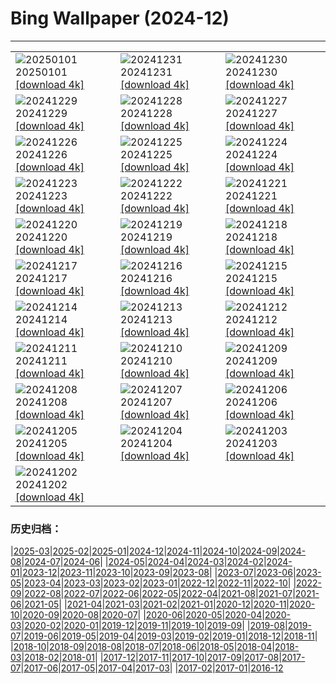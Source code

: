 # Bing Wallpaper (2024-12)
**************

<table><tr><td><img class="wallpaper" src="https://www.bing.com/th?id=OHR.ShirahigeSunrise2024_JA-JP6695296609_1920x1080.jpg" alt="20250101"> 20250101 <a class="wallpaper_link" href="https://www.bing.com/th?id=OHR.ShirahigeSunrise2024_JA-JP6695296609_UHD.jpg">[download 4k]</a></td><td><img class="wallpaper" src="https://www.bing.com/th?id=OHR.Omisoka2024_JA-JP6408751475_1920x1080.jpg" alt="20241231"> 20241231 <a class="wallpaper_link" href="https://www.bing.com/th?id=OHR.Omisoka2024_JA-JP6408751475_UHD.jpg">[download 4k]</a></td><td><img class="wallpaper" src="https://www.bing.com/th?id=OHR.MountFieldNP_JA-JP6160592179_1920x1080.jpg" alt="20241230"> 20241230 <a class="wallpaper_link" href="https://www.bing.com/th?id=OHR.MountFieldNP_JA-JP6160592179_UHD.jpg">[download 4k]</a></td></tr><tr><td><img class="wallpaper" src="https://www.bing.com/th?id=OHR.BorobudurBells_JA-JP5888220367_1920x1080.jpg" alt="20241229"> 20241229 <a class="wallpaper_link" href="https://www.bing.com/th?id=OHR.BorobudurBells_JA-JP5888220367_UHD.jpg">[download 4k]</a></td><td><img class="wallpaper" src="https://www.bing.com/th?id=OHR.CoralTurtle_JA-JP5618879842_1920x1080.jpg" alt="20241228"> 20241228 <a class="wallpaper_link" href="https://www.bing.com/th?id=OHR.CoralTurtle_JA-JP5618879842_UHD.jpg">[download 4k]</a></td><td><img class="wallpaper" src="https://www.bing.com/th?id=OHR.LakeBledSnow_JA-JP5075131023_1920x1080.jpg" alt="20241227"> 20241227 <a class="wallpaper_link" href="https://www.bing.com/th?id=OHR.LakeBledSnow_JA-JP5075131023_UHD.jpg">[download 4k]</a></td></tr><tr><td><img class="wallpaper" src="https://www.bing.com/th?id=OHR.MouseholeXmas_JA-JP0779815955_1920x1080.jpg" alt="20241226"> 20241226 <a class="wallpaper_link" href="https://www.bing.com/th?id=OHR.MouseholeXmas_JA-JP0779815955_UHD.jpg">[download 4k]</a></td><td><img class="wallpaper" src="https://www.bing.com/th?id=OHR.ReindeerTrio_JA-JP0425560339_1920x1080.jpg" alt="20241225"> 20241225 <a class="wallpaper_link" href="https://www.bing.com/th?id=OHR.ReindeerTrio_JA-JP0425560339_UHD.jpg">[download 4k]</a></td><td><img class="wallpaper" src="https://www.bing.com/th?id=OHR.SantaSnowglobe_JA-JP0084831582_1920x1080.jpg" alt="20241224"> 20241224 <a class="wallpaper_link" href="https://www.bing.com/th?id=OHR.SantaSnowglobe_JA-JP0084831582_UHD.jpg">[download 4k]</a></td></tr><tr><td><img class="wallpaper" src="https://www.bing.com/th?id=OHR.TokyoTower2024_JA-JP2762394000_1920x1080.jpg" alt="20241223"> 20241223 <a class="wallpaper_link" href="https://www.bing.com/th?id=OHR.TokyoTower2024_JA-JP2762394000_UHD.jpg">[download 4k]</a></td><td><img class="wallpaper" src="https://www.bing.com/th?id=OHR.FestivusCranes_JA-JP9750730538_1920x1080.jpg" alt="20241222"> 20241222 <a class="wallpaper_link" href="https://www.bing.com/th?id=OHR.FestivusCranes_JA-JP9750730538_UHD.jpg">[download 4k]</a></td><td><img class="wallpaper" src="https://www.bing.com/th?id=OHR.BluePond2024_JA-JP2198755551_1920x1080.jpg" alt="20241221"> 20241221 <a class="wallpaper_link" href="https://www.bing.com/th?id=OHR.BluePond2024_JA-JP2198755551_UHD.jpg">[download 4k]</a></td></tr><tr><td><img class="wallpaper" src="https://www.bing.com/th?id=OHR.SantaClausVillage_JA-JP9442890850_1920x1080.jpg" alt="20241220"> 20241220 <a class="wallpaper_link" href="https://www.bing.com/th?id=OHR.SantaClausVillage_JA-JP9442890850_UHD.jpg">[download 4k]</a></td><td><img class="wallpaper" src="https://www.bing.com/th?id=OHR.SibiuRomania_JA-JP9171991249_1920x1080.jpg" alt="20241219"> 20241219 <a class="wallpaper_link" href="https://www.bing.com/th?id=OHR.SibiuRomania_JA-JP9171991249_UHD.jpg">[download 4k]</a></td><td><img class="wallpaper" src="https://www.bing.com/th?id=OHR.NutcrackerBallet_JA-JP8484350110_1920x1080.jpg" alt="20241218"> 20241218 <a class="wallpaper_link" href="https://www.bing.com/th?id=OHR.NutcrackerBallet_JA-JP8484350110_UHD.jpg">[download 4k]</a></td></tr><tr><td><img class="wallpaper" src="https://www.bing.com/th?id=OHR.ReinefjordenNorway_JA-JP8145740016_1920x1080.jpg" alt="20241217"> 20241217 <a class="wallpaper_link" href="https://www.bing.com/th?id=OHR.ReinefjordenNorway_JA-JP8145740016_UHD.jpg">[download 4k]</a></td><td><img class="wallpaper" src="https://www.bing.com/th?id=OHR.SalzburgSnow_JA-JP7845943575_1920x1080.jpg" alt="20241216"> 20241216 <a class="wallpaper_link" href="https://www.bing.com/th?id=OHR.SalzburgSnow_JA-JP7845943575_UHD.jpg">[download 4k]</a></td><td><img class="wallpaper" src="https://www.bing.com/th?id=OHR.MisurinaLake_JA-JP7561735635_1920x1080.jpg" alt="20241215"> 20241215 <a class="wallpaper_link" href="https://www.bing.com/th?id=OHR.MisurinaLake_JA-JP7561735635_UHD.jpg">[download 4k]</a></td></tr><tr><td><img class="wallpaper" src="https://www.bing.com/th?id=OHR.NorthernHawkOwl_JA-JP7268842450_1920x1080.jpg" alt="20241214"> 20241214 <a class="wallpaper_link" href="https://www.bing.com/th?id=OHR.NorthernHawkOwl_JA-JP7268842450_UHD.jpg">[download 4k]</a></td><td><img class="wallpaper" src="https://www.bing.com/th?id=OHR.ChristmasBudapest_JA-JP6583292404_1920x1080.jpg" alt="20241213"> 20241213 <a class="wallpaper_link" href="https://www.bing.com/th?id=OHR.ChristmasBudapest_JA-JP6583292404_UHD.jpg">[download 4k]</a></td><td><img class="wallpaper" src="https://www.bing.com/th?id=OHR.WildPoinsettia_JA-JP9224856071_1920x1080.jpg" alt="20241212"> 20241212 <a class="wallpaper_link" href="https://www.bing.com/th?id=OHR.WildPoinsettia_JA-JP9224856071_UHD.jpg">[download 4k]</a></td></tr><tr><td><img class="wallpaper" src="https://www.bing.com/th?id=OHR.DolomitesSky_JA-JP9035342357_1920x1080.jpg" alt="20241211"> 20241211 <a class="wallpaper_link" href="https://www.bing.com/th?id=OHR.DolomitesSky_JA-JP9035342357_UHD.jpg">[download 4k]</a></td><td><img class="wallpaper" src="https://www.bing.com/th?id=OHR.CornwallSnow_JA-JP8878820207_1920x1080.jpg" alt="20241210"> 20241210 <a class="wallpaper_link" href="https://www.bing.com/th?id=OHR.CornwallSnow_JA-JP8878820207_UHD.jpg">[download 4k]</a></td><td><img class="wallpaper" src="https://www.bing.com/th?id=OHR.GuanacosChile_JA-JP8670867516_1920x1080.jpg" alt="20241209"> 20241209 <a class="wallpaper_link" href="https://www.bing.com/th?id=OHR.GuanacosChile_JA-JP8670867516_UHD.jpg">[download 4k]</a></td></tr><tr><td><img class="wallpaper" src="https://www.bing.com/th?id=OHR.ReopeningNotreDame_JA-JP8512031523_1920x1080.jpg" alt="20241208"> 20241208 <a class="wallpaper_link" href="https://www.bing.com/th?id=OHR.ReopeningNotreDame_JA-JP8512031523_UHD.jpg">[download 4k]</a></td><td><img class="wallpaper" src="https://www.bing.com/th?id=OHR.Daxue2024_JA-JP8353318760_1920x1080.jpg" alt="20241207"> 20241207 <a class="wallpaper_link" href="https://www.bing.com/th?id=OHR.Daxue2024_JA-JP8353318760_UHD.jpg">[download 4k]</a></td><td><img class="wallpaper" src="https://www.bing.com/th?id=OHR.HelsinkiDusk_JA-JP8216541034_1920x1080.jpg" alt="20241206"> 20241206 <a class="wallpaper_link" href="https://www.bing.com/th?id=OHR.HelsinkiDusk_JA-JP8216541034_UHD.jpg">[download 4k]</a></td></tr><tr><td><img class="wallpaper" src="https://www.bing.com/th?id=OHR.MonoTufa_JA-JP8066767108_1920x1080.jpg" alt="20241205"> 20241205 <a class="wallpaper_link" href="https://www.bing.com/th?id=OHR.MonoTufa_JA-JP8066767108_UHD.jpg">[download 4k]</a></td><td><img class="wallpaper" src="https://www.bing.com/th?id=OHR.RhinosKenya_JA-JP7911615612_1920x1080.jpg" alt="20241204"> 20241204 <a class="wallpaper_link" href="https://www.bing.com/th?id=OHR.RhinosKenya_JA-JP7911615612_UHD.jpg">[download 4k]</a></td><td><img class="wallpaper" src="https://www.bing.com/th?id=OHR.ChichibuFestival2024_JA-JP7708851590_1920x1080.jpg" alt="20241203"> 20241203 <a class="wallpaper_link" href="https://www.bing.com/th?id=OHR.ChichibuFestival2024_JA-JP7708851590_UHD.jpg">[download 4k]</a></td></tr><tr><td><img class="wallpaper" src="https://www.bing.com/th?id=OHR.SnowMoose_JA-JP7555569429_1920x1080.jpg" alt="20241202"> 20241202 <a class="wallpaper_link" href="https://www.bing.com/th?id=OHR.SnowMoose_JA-JP7555569429_UHD.jpg">[download 4k]</a></td><td></td><td></td></tr></table>

### 历史归档：

|[2025-03](/../2025-03/2025-03.md)|[2025-02](/../2025-02/2025-02.md)|[2025-01](/../2025-01/2025-01.md)|[2024-12](/2024-12.md)|[2024-11](/../2024-11/2024-11.md)|[2024-10](/../2024-10/2024-10.md)|[2024-09](/../2024-09/2024-09.md)|[2024-08](/../2024-08/2024-08.md)|[2024-07](/../2024-07/2024-07.md)|[2024-06](/../2024-06/2024-06.md)|
|[2024-05](/../2024-05/2024-05.md)|[2024-04](/../2024-04/2024-04.md)|[2024-03](/../2024-03/2024-03.md)|[2024-02](/../2024-02/2024-02.md)|[2024-01](/../2024-01/2024-01.md)|[2023-12](/../2023-12/2023-12.md)|[2023-11](/../2023-11/2023-11.md)|[2023-10](/../2023-10/2023-10.md)|[2023-09](/../2023-09/2023-09.md)|[2023-08](/../2023-08/2023-08.md)|
|[2023-07](/../2023-07/2023-07.md)|[2023-06](/../2023-06/2023-06.md)|[2023-05](/../2023-05/2023-05.md)|[2023-04](/../2023-04/2023-04.md)|[2023-03](/../2023-03/2023-03.md)|[2023-02](/../2023-02/2023-02.md)|[2023-01](/../2023-01/2023-01.md)|[2022-12](/../2022-12/2022-12.md)|[2022-11](/../2022-11/2022-11.md)|[2022-10](/../2022-10/2022-10.md)|
|[2022-09](/../2022-09/2022-09.md)|[2022-08](/../2022-08/2022-08.md)|[2022-07](/../2022-07/2022-07.md)|[2022-06](/../2022-06/2022-06.md)|[2022-05](/../2022-05/2022-05.md)|[2022-04](/../2022-04/2022-04.md)|[2021-08](/../2021-08/2021-08.md)|[2021-07](/../2021-07/2021-07.md)|[2021-06](/../2021-06/2021-06.md)|[2021-05](/../2021-05/2021-05.md)|
|[2021-04](/../2021-04/2021-04.md)|[2021-03](/../2021-03/2021-03.md)|[2021-02](/../2021-02/2021-02.md)|[2021-01](/../2021-01/2021-01.md)|[2020-12](/../2020-12/2020-12.md)|[2020-11](/../2020-11/2020-11.md)|[2020-10](/../2020-10/2020-10.md)|[2020-09](/../2020-09/2020-09.md)|[2020-08](/../2020-08/2020-08.md)|[2020-07](/../2020-07/2020-07.md)|
|[2020-06](/../2020-06/2020-06.md)|[2020-05](/../2020-05/2020-05.md)|[2020-04](/../2020-04/2020-04.md)|[2020-03](/../2020-03/2020-03.md)|[2020-02](/../2020-02/2020-02.md)|[2020-01](/../2020-01/2020-01.md)|[2019-12](/../2019-12/2019-12.md)|[2019-11](/../2019-11/2019-11.md)|[2019-10](/../2019-10/2019-10.md)|[2019-09](/../2019-09/2019-09.md)|
|[2019-08](/../2019-08/2019-08.md)|[2019-07](/../2019-07/2019-07.md)|[2019-06](/../2019-06/2019-06.md)|[2019-05](/../2019-05/2019-05.md)|[2019-04](/../2019-04/2019-04.md)|[2019-03](/../2019-03/2019-03.md)|[2019-02](/../2019-02/2019-02.md)|[2019-01](/../2019-01/2019-01.md)|[2018-12](/../2018-12/2018-12.md)|[2018-11](/../2018-11/2018-11.md)|
|[2018-10](/../2018-10/2018-10.md)|[2018-09](/../2018-09/2018-09.md)|[2018-08](/../2018-08/2018-08.md)|[2018-07](/../2018-07/2018-07.md)|[2018-06](/../2018-06/2018-06.md)|[2018-05](/../2018-05/2018-05.md)|[2018-04](/../2018-04/2018-04.md)|[2018-03](/../2018-03/2018-03.md)|[2018-02](/../2018-02/2018-02.md)|[2018-01](/../2018-01/2018-01.md)|
|[2017-12](/../2017-12/2017-12.md)|[2017-11](/../2017-11/2017-11.md)|[2017-10](/../2017-10/2017-10.md)|[2017-09](/../2017-09/2017-09.md)|[2017-08](/../2017-08/2017-08.md)|[2017-07](/../2017-07/2017-07.md)|[2017-06](/../2017-06/2017-06.md)|[2017-05](/../2017-05/2017-05.md)|[2017-04](/../2017-04/2017-04.md)|[2017-03](/../2017-03/2017-03.md)|
|[2017-02](/../2017-02/2017-02.md)|[2017-01](/../2017-01/2017-01.md)|[2016-12](/../2016-12/2016-12.md)